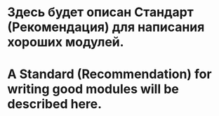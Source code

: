 # Здесь будет описан Стандарт (Рекомендация) для написания хороших модулей.
# A Standard (Recommendation) for writing good modules will be described here.
